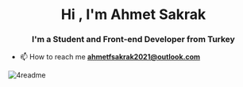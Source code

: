 <h1 align="center">Hi , I'm Ahmet Sakrak</h1>
<h3 align="center">I'm a Student and Front-end Developer from Turkey</h3>

- 📫 How to reach me **ahmetfsakrak2021@outlook.com**


![4readme](https://user-images.githubusercontent.com/66999194/120012739-918a2600-bfe8-11eb-8124-f45fb5ebde27.png)

